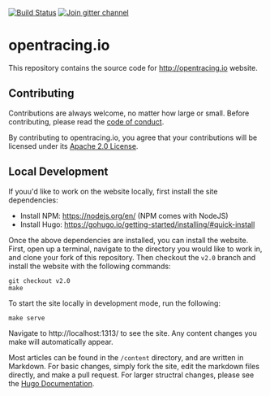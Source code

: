 [![Build Status](https://api.travis-ci.org/opentracing/opentracing.io.svg?branch=master)](https://travis-ci.org/opentracing/opentracing.io)
[![Join gitter channel](https://badges.gitter.im/opentracing/opentracing.io.svg)](https://gitter.im/opentracing/public)

# opentracing.io

This repository contains the source code for http://opentracing.io website.

## Contributing

Contributions are always welcome, no matter how large or small. Before contributing,
please read the [code of conduct](code-of-conduct.md).

By contributing to opentracing.io, you agree that your contributions will be licensed
under its [Apache 2.0 License](LICENSE.md).

## Local Development
If youu'd like to work on the website locally, first install the site dependencies:
* Install NPM: https://nodejs.org/en/ (NPM comes with NodeJS)
* Install Hugo: https://gohugo.io/getting-started/installing/#quick-install

Once the above dependencies are installed, you can install the website. First, open up a terminal, navigate to the directory you would like to work in, and clone your fork of this repository. Then checkout the `v2.0` branch and install the website with the following commands:

```
git checkout v2.0
make
```

To start the site locally in development mode, run the following:

```
make serve
```

Navigate to http://localhost:1313/ to see the site. Any content changes you make will automatically appear.

Most articles can be found in the `/content` directory, and are written in Markdown. For basic changes, simply fork the site, edit the markdown files directly, and make a pull request. For larger structral changes, please see the [Hugo Documentation](https://gohugo.io/documentation/).

